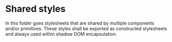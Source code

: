 # Shared styles

In this folder goes stylesheets that are shared by multiple components and/or primitives. These styles shall be exported as constructed stylesheets and always used within shadow DOM encapsulation.
